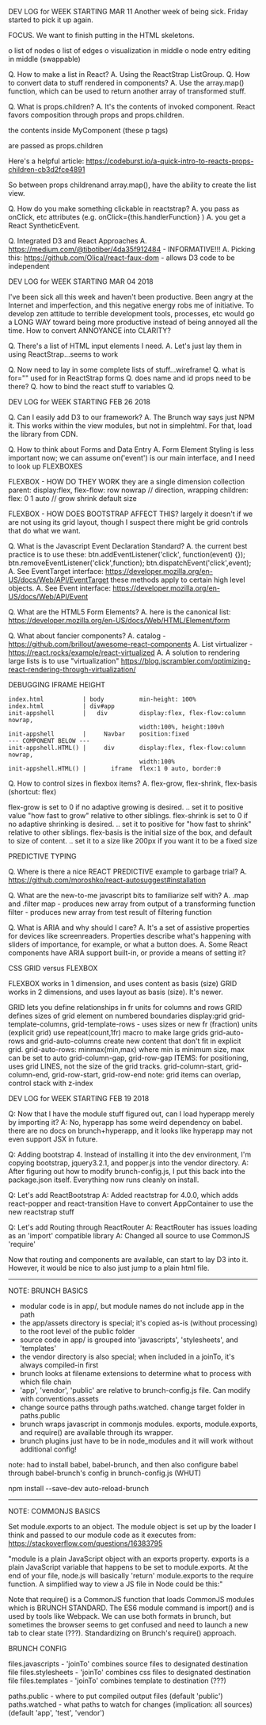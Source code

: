 DEV LOG for WEEK STARTING MAR 11
Another week of being sick. Friday started to pick it up again.

FOCUS. We want to finish putting in the HTML skeletons.

o  list of nodes
o  list of edges
o  visualization in middle
o  node entry editing in middle (swappable)

Q. How to make a list in React?
A. Using the ReactStrap ListGroup.
Q. How to convert data to stuff rendered in components?
A. Use the array.map() function, which can be used to return another array of transformed stuff.

Q. What is props.children?
A. It's the contents of invoked component. React favors composition through props and props.children.
<MyComponent attrib1 attrib2>
	<p>the contents inside MyComponent (these p tags)</p>
	<p>are passed as props.children</p>
</MyComponent>

Here's a helpful article:
https://codeburst.io/a-quick-intro-to-reacts-props-children-cb3d2fce4891

So between props childrenand array.map(), have the ability to create the list view.

Q. How do you make something clickable in reactstrap?
A. you pass as onClick, etc attributes (e.g. onClick={this.handlerFunction} )
A. you get a React SyntheticEvent.

Q. Integrated D3 and React Approaches
A. https://medium.com/@tibotiber/4da35f912484 - INFORMATIVE!!!
A. Picking this: https://github.com/Olical/react-faux-dom - allows D3 code to be independent





DEV LOG for WEEK STARTING MAR 04 2018

I've been sick all this week and haven't been productive. Been angry at the Internet and imperfection, and this negative energy robs me of initiative. To develop zen attitude to terrible development tools, processes, etc would go a LONG WAY toward being more productive instead of being annoyed all the time. How to convert ANNOYANCE into CLARITY?

Q. There's a list of HTML input elements I need.
A. Let's just lay them in using ReactStrap...seems to work

Q. Now need to lay in some complete lists of stuff...wireframe!
Q. what is for="" used for in ReactStrap forms
Q. does name and id props need to be there?
Q. how to bind the react stuff to variables
Q.




DEV LOG for WEEK STARTING FEB 26 2018

Q. Can I easily add D3 to our framework?
A. The Brunch way says just NPM it. This works within the view modules, but not in simplehtml.
For that, load the library from CDN.

Q. How to think about Forms and Data Entry
A. Form Element Styling is less important now; we can assume on('event') is our main interface, and I need to look up FLEXBOXES

FLEXBOX - HOW DO THEY WORK
they are a single dimension collection
parent: display:flex, flex-flow: row nowrap // direction, wrapping
children: flex: 0 1 auto // grow shrink default size

FLEXBOX - HOW DOES BOOTSTRAP AFFECT THIS?
largely it doesn't if we are not using its grid layout, though I suspect there might be grid controls that do what we want.

Q. What is the Javascript Event Declaration Standard?
A. the current best practice is to use these:
   btn.addEventListener('click', function(event) {});
   btn.removeEventListener('click',function);
   btn.dispatchEvent('click',event);
A. See EventTarget interface: https://developer.mozilla.org/en-US/docs/Web/API/EventTarget
   these methods apply to certain high level objects.
A. See Event interface: https://developer.mozilla.org/en-US/docs/Web/API/Event

Q. What are the HTML5 Form Elements?
A. here is the canonical list:
   https://developer.mozilla.org/en-US/docs/Web/HTML/Element/form

Q. What about fancier components?
A. catalog - https://github.com/brillout/awesome-react-components
A. List virtualizer - https://react.rocks/example/react-virtualized
A. A solution to rendering large lists is to use "virtualization"
   https://blog.jscrambler.com/optimizing-react-rendering-through-virtualization/

DEBUGGING IFRAME HEIGHT

	index.html           | body          min-height: 100%
	index.html           | div#app
	init-appshell        |   div         display:flex, flex-flow:column nowrap,
	                                     width:100%, height:100vh
	init-appshell        |     Navbar    position:fixed
	--- COMPONENT BELOW ---
	init-appshell.HTML() |     div       display:flex, flex-flow:column nowrap,
	                                     width:100%
	init-appshell.HTML() |       iframe  flex:1 0 auto, border:0

Q. How to control sizes in flexbox items?
A. flex-grow, flex-shrink, flex-basis (shortcut: flex)

flex-grow is set to 0 if no adaptive growing is desired.
.. set it to positive value "how fast to grow" relative to other siblings.
flex-shrink is set to 0 if no adaptive shrinking is desired.
.. set it to positive for "how fast to shrink" relative to other siblings.
flex-basis is the initial size of the box, and default to size of content.
.. set it to a size like 200px if you want it to be a fixed size

PREDICTIVE TYPING

Q. Where is there a nice REACT PREDICTIVE example to garbage trial?
A. https://github.com/moroshko/react-autosuggest#installation

Q. What are the new-to-me javascript bits to familiarize self with?
A. .map and .filter
map - produces new array from output of a transforming function
filter - produces new array from test result of filtering function

Q. What is ARIA and why should I care?
A. It's a set of assistive properties for devices like screenreaders. Properties describe what's happening with sliders of importance, for example, or what a button does.
A. Some React components have ARIA support built-in, or provide a means of setting it?

CSS GRID versus FLEXBOX

FLEXBOX works in 1 dimension, and uses content as basis (size)
GRID works in 2 dimensions, and uses layout as basis (size). It's newer.

GRID lets you define relationships in fr units for columns and rows
GRID defines sizes of grid element on numbered boundaries
display:grid
	grid-template-columns, grid-template-rows - uses sizes or new fr (fraction) units (explicit grid)
	use repeat(count,1fr) macro to make large grids
	grid-auto-rows and grid-auto-columns create new content that don't fit in explicit grid.
	grid-auto-rows: minmax(min,max) where min is minimum size, max can be set to auto
	grid-column-gap, grid-row-gap
ITEMS:
	for positioning, uses grid LINES, not the size of the grid tracks.
	grid-column-start, grid-column-end, grid-row-start, grid-row-end
	note: grid items can overlap, control stack with z-index


DEV LOG for WEEK STARTING FEB 19 2018

Q: Now that I have the module stuff figured out, can I load hyperapp merely by importing it?
A: No, hyperapp has some weird dependency on babel. there are no docs on brunch+hyperapp, and it looks like hyperapp may not even support JSX in future.

Q: Adding bootstrap 4. Instead of installing it into the dev environment, I'm copying bootstrap, jquery3.2.1, and popper.js into the vendor directory.
A: After figuring out how to modify brunch-config.js, I put this back into the package.json itself. Everything now runs cleanly on install.

Q: Let's add ReactBootstrap
A: Added reactstrap for 4.0.0, which adds react-popper and react-transition
Have to convert AppContainer to use the new reactstrap stuff

Q: Let's add Routing through ReactRouter
A: ReactRouter has issues loading as an 'import' compatible library
A: Changed all source to use CommonJS 'require'

Now that routing and components are available, can start to lay D3 into it. However, it would be nice to also just jump to a plain html file.








- - -
NOTE: BRUNCH BASICS

* modular code is in app/, but module names do not include app in the path
* the app/assets directory is special; it's copied as-is (without processing) to the root level of the public folder
* source code in app/ is grouped into 'javascripts', 'stylesheets', and 'templates'
* the vendor directory is also special; when included in a joinTo, it's always compiled-in first
* brunch looks at filename extensions to determine what to process with which file chain
* 'app', 'vendor', 'public' are relative to brunch-config.js file. Can modify with conventions.assets
* change source paths through paths.watched. change target folder in paths.public
* brunch wraps javascript in commonjs modules. exports, module.exports, and require() are available through its wrapper.
* brunch plugins just have to be in node_modules and it will work without additional config!

note: had to install babel, babel-brunch, and then also configure babel through babel-brunch's config in brunch-config.js (WHUT)

npm install --save-dev auto-reload-brunch

- - -
NOTE: COMMONJS BASICS

Set module.exports to an object. The module object is set up by the loader I think and passed to our module code as it executes
from: https://stackoverflow.com/questions/16383795

"module is a plain JavaScript object with an exports property. exports is a plain JavaScript variable that happens to be set to module.exports. At the end of your file, node.js will basically 'return' module.exports to the require function. A simplified way to view a JS file in Node could be this:"

Note that require() is a CommonJS function that loads CommonJS modules which is BRUNCH STANDARD. The ES6 module command is import() and is used by tools like Webpack. We can use both formats in brunch, but sometimes the browser seems to get confused and need to launch a new tab to clear state (???). Standardizing on Brunch's require() approach.

BRUNCH CONFIG

files.javascripts - 'joinTo' combines source files to designated destination file
files.stylesheets - 'joinTo' combines css files to designated destination file
files.templates   - 'joinTo' combines template to destination (???)

paths.public      - where to put compiled output files (default 'public')
paths.watched     - what paths to watch for changes (implication: all sources) (default 'app', 'test', 'vendor')

